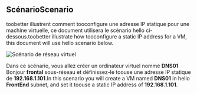 ## <a name="scenario"></a><span data-ttu-id="114b1-101">Scénario</span><span class="sxs-lookup"><span data-stu-id="114b1-101">Scenario</span></span>
<span data-ttu-id="114b1-102">toobetter illustrent comment tooconfigure une adresse IP statique pour une machine virtuelle, ce document utilisera le scénario hello ci-dessous.</span><span class="sxs-lookup"><span data-stu-id="114b1-102">toobetter illustrate how tooconfigure a static IP address for a VM, this document will use hello scenario below.</span></span>

![Scénario de réseau virtuel](./media/virtual-networks-static-ip-scenario-include/static-ip-scenario.png)

<span data-ttu-id="114b1-104">Dans ce scénario, vous allez créer un ordinateur virtuel nommé **DNS01** Bonjour **frontal** sous-réseau et définissez-le toouse une adresse IP statique de **192.168.1.101**.</span><span class="sxs-lookup"><span data-stu-id="114b1-104">In this scenario you will create a VM named **DNS01** in hello **FrontEnd** subnet, and set it toouse a static IP address of **192.168.1.101**.</span></span>

